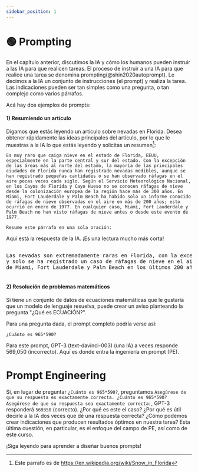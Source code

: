 ```yaml
---
sidebar_position: 1
---
```

# 🟢 Prompting

En el capítulo anterior, discutimos la IA y cómo los humanos pueden instruir a las IA para que realicen tareas.
El proceso de instruir a una IA para que realice una tarea se denomina prompting(@shin2020autoprompt). Le decimos a la IA
un conjunto de instrucciones (el prompt) y realiza la tarea. Las indicaciones pueden ser tan simples como una pregunta, o
tan complejo como varios párrafos.

Acá hay dos ejemplos de prompts:

#### 1) Resumiendo un artículo

Digamos que estás leyendo un artículo sobre nevadas en Florida. Desea obtener rápidamente las ideas principales del artículo, por lo que le muestras a la IA lo que estás leyendo y solicitas un resumen[^2]:

```
Es muy raro que caiga nieve en el estado de Florida, EEUU, especialmente en la parte central y sur del estado. Con la excepción de las áreas más al norte del estado, la mayoría de las principales ciudades de Florida nunca han registrado nevadas medibles, aunque se han registrado pequeñas cantidades o se han observado ráfagas en el aire pocas veces cada siglo. Según el Servicio Meteorológico Nacional, en los Cayos de Florida y Cayo Hueso no se conocen ráfagas de nieve desde la colonización europea de la región hace más de 300 años. En Miami, Fort Lauderdale y Palm Beach ha habido solo un informe conocido de ráfagas de nieve observadas en el aire en más de 200 años; esto ocurrió en enero de 1977. En cualquier caso, Miami, Fort Lauderdale y Palm Beach no han visto ráfagas de nieve antes o desde este evento de 1977.

Resume este párrafo en una sola oración:
```

Aquí está la respuesta de la IA. ¡Es una lectura mucho más corta!

<pre>
<div className="bluegreen-highlight">
Las nevadas son extremadamente raras en Florida, con la excepción de las áreas más al norte, <br/>y solo se ha registrado un caso de ráfagas de nieve en el aire en las principales ciudades <br/>de Miami, Fort Lauderdale y Palm Beach en los últimos 200 años.
</div>
</pre>

#### 2) Resolución de problemas matemáticos

Si tiene un conjunto de datos de ecuaciones matemáticas que le gustaría que un modelo de lenguaje resuelva,
puede crear un aviso planteando la pregunta "¿Qué es ECUACIÓN?".

Para una pregunta dada, el prompt completo podría verse así:

```
¿Cuánto es 965*590?
```

Para este prompt, GPT-3 (text-davinci-003) (una IA) a veces responde 569,050 (incorrecto). Aquí es donde entra la ingeniería en prompt (PE).

# Prompt Engineering

Si, en lugar de preguntar `¿Cuánto es 965*590?`, preguntamos
`Asegúrese de que su respuesta es exactamente correcta. ¿Cuánto es 965*590? Asegúrese de que su respuesta sea exactamente correcta:`, GPT-3 responderá `569350` (correcto). ¿Por qué es este el caso? ¿Por qué es útil decirle a la IA dos veces que dé una respuesta correcta? ¿Cómo podemos crear
indicaciones que producen resultados óptimos en nuestra tarea? Esta última cuestión, en particular,
es el enfoque del campo de PE, así como de este curso.

¡Siga leyendo para aprender a diseñar buenos prompts!

[^2]: Este parrafo es de https://en.wikipedia.org/wiki/Snow_in_Florida
